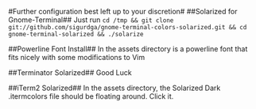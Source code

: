 #Further configuration best left up to your discretion#
##Solarized for Gnome-Terminal##
Just run `cd /tmp && git clone git://github.com/sigurdga/gnome-terminal-colors-solarized.git && cd gnome-terminal-solarized && ./solarize`

##Powerline Font Install##
In the assets directory is a powerline font that fits nicely with some modifications to Vim

##Terminator Solarized##
Good Luck

##iTerm2 Solarized##
In the assets directory, the Solarized Dark .itermcolors file should be floating around. Click it.
